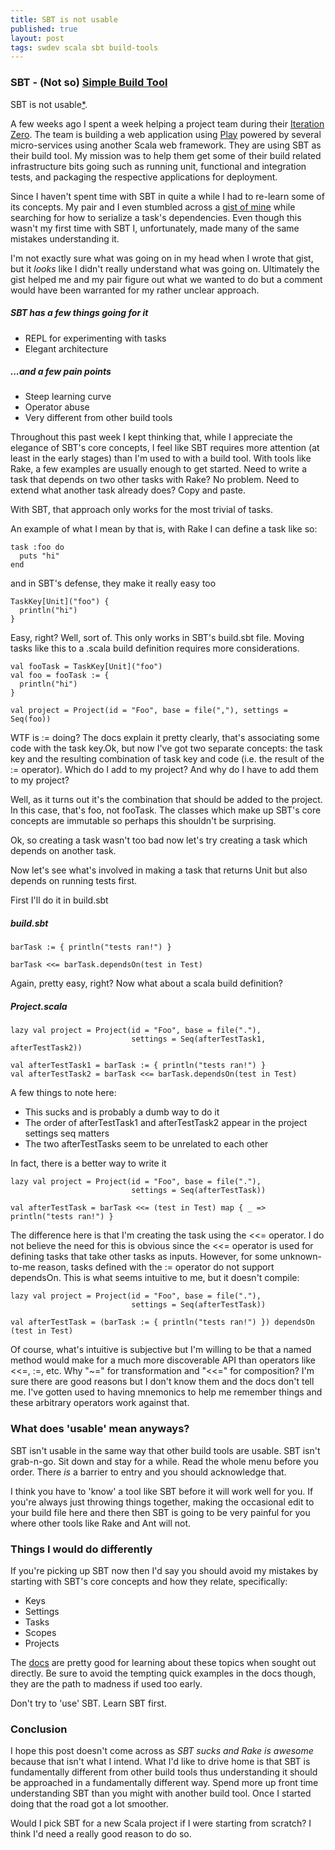 ```yaml
---
title: SBT is not usable
published: true
layout: post
tags: swdev scala sbt build-tools
---
```


### SBT - (Not so) [Simple Build Tool](http://www.scala-sbt.org)

SBT is not usable[*](#usable).

A few weeks ago I spent a week helping a project team during their [Iteration Zero](http://peterschuh.com/?p=129). The team is building a web application using [Play](http://www.playframework.org) powered by several micro-services using another Scala web framework. They are using SBT as their build tool. My mission was to help them get some of their build related infrastructure bits going such as running unit, functional and integration tests, and packaging the respective applications for deployment.

Since I haven't spent time with SBT in quite a while I had to re-learn some of its concepts. My pair and I even stumbled across a [gist of mine](https://gist.github.com/jbrechtel/1629639) while searching for how to serialize a task's dependencies. Even though this wasn't my first time with SBT I, unfortunately, made many of the same mistakes understanding it.

I'm not exactly sure what was going on in my head when I wrote that gist, but it *looks* like I didn't really understand what was going on. Ultimately the gist helped me and my pair figure out what we wanted to do but a comment would have been warranted for my rather unclear approach.

##### SBT has a few things going for it

* REPL for experimenting with tasks
* Elegant architecture

##### ...and a few pain points

* Steep learning curve
* Operator abuse
* Very different from other build tools

Throughout this past week I kept thinking that, while I appreciate the elegance of SBT's core concepts, I feel like SBT requires more attention (at least in the early stages) than I'm used to with a build tool. With tools like Rake, a few examples are usually enough to get started. Need to write a task that depends on two other tasks with Rake? No problem. Need to extend what another task already does? Copy and paste.

With SBT, that approach only works for the most trivial of tasks.

An example of what I mean by that is, with Rake I can define a task like so:

<pre><code class="ruby">task :foo do
  puts "hi"
end
</code></pre>

and in SBT's defense, they make it really easy too
<pre><code class="scala">TaskKey[Unit]("foo") {
  println("hi")
}
</code></pre>

Easy, right? Well, sort of. This only works in SBT's build.sbt file. Moving tasks like this to a .scala build definition requires more considerations.

<pre><code class="scala">val fooTask = TaskKey[Unit]("foo")
val foo = fooTask := {
  println("hi")
}

val project = Project(id = "Foo", base = file(","), settings = Seq(foo))
</code></pre>

WTF is := doing? The docs explain it pretty clearly, that's associating some code with the task key.Ok, but now I've got two separate concepts:  the task key and the resulting combination of task key and code (i.e. the result of the := operator). Which do I add to my project? And why do I have to add them to my project?

Well, as it turns out it's the combination that should be added to the project. In this case, that's foo, not fooTask. The classes which make up SBT's core concepts are immutable so perhaps this shouldn't be surprising.

Ok, so creating a task wasn't too bad now let's try creating a task which depends on another task.

Now let's see what's involved in making a task that returns Unit but also depends on running tests first.

First I'll do it in build.sbt

##### build.sbt

<pre><code class="scala">barTask := { println("tests ran!") }

barTask &lt;&lt;= barTask.dependsOn(test in Test)
</code></pre>

Again, pretty easy, right? Now what about a scala build definition?

##### Project.scala

<pre><code class="scala">lazy val project = Project(id = "Foo", base = file("."),
                           settings = Seq(afterTestTask1, afterTestTask2))

val afterTestTask1 = barTask := { println("tests ran!") }
val afterTestTask2 = barTask &lt;&lt;= barTask.dependsOn(test in Test)
</code></pre>

A few things to note here:

* This sucks and is probably a dumb way to do it
* The order of afterTestTask1 and afterTestTask2 appear in the project settings seq matters
* The two afterTestTasks seem to be unrelated to each other

In fact, there is a better way to write it

<pre><code class="scala">lazy val project = Project(id = "Foo", base = file("."),
                           settings = Seq(afterTestTask))

val afterTestTask = barTask &lt;&lt;= (test in Test) map { _ => println("tests ran!") }
</code></pre>

The difference here is that I'm creating the task using the &lt;&lt;= operator. I do not believe the need for this is obvious since the &lt;&lt;= operator is used for defining tasks that take other tasks as inputs. However, for some unknown-to-me reason, tasks defined with the := operator do not support dependsOn. This is what seems intuitive to me, but it doesn't compile:

<pre><code class="scala">lazy val project = Project(id = "Foo", base = file("."),
                           settings = Seq(afterTestTask))

val afterTestTask = (barTask := { println("tests ran!") }) dependsOn (test in Test)
</code></pre>

Of course, what's intuitive is subjective but I'm willing to be that a named method would make for a much more discoverable API than operators like &lt;&lt;=, :=, etc. Why "~=" for transformation and "&lt;&lt;=" for composition? I'm sure there are good reasons but I don't know them and the docs don't tell me. I've gotten used to having mnemonics to help me remember things and these arbitrary operators work against that.

<a id="usable"></a>
### What does 'usable' mean anyways?

SBT isn't usable in the same way that other build tools are usable. SBT isn't grab-n-go. Sit down and stay for a while. Read the whole menu before you order. There *is* a barrier to entry and you should acknowledge that.

I think you have to 'know' a tool like SBT before it will work well for you. If you're always just throwing things together, making the occasional edit to your build file here and there then SBT is going to be very painful for you where other tools like Rake and Ant will not.

### Things I would do differently

If you're picking up SBT now then I'd say you should avoid my mistakes by starting with SBT's core concepts and how they relate, specifically:

* Keys
* Settings
* Tasks
* Scopes
* Projects

The [docs](http://www.scala-sbt.org) are pretty good for learning about these topics when sought out directly. Be sure to avoid the tempting quick examples in the docs though, they are the path to madness if used too early.

Don't try to 'use' SBT. Learn SBT first.

### Conclusion

I hope this post doesn't come across as <i>SBT sucks and Rake is awesome</i> because that isn't what I intend. What I'd like to drive home is that SBT is fundamentally different from other build tools thus understanding it should be approached in a fundamentally different way. Spend more up front time understanding SBT than you might with another build tool. Once I started doing that the road got a lot smoother.

Would I pick SBT for a new Scala project if I were starting from scratch? I think I'd need a really good reason to do so.
